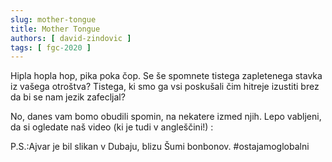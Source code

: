 ```yaml
---
slug: mother-tongue
title: Mother Tongue
authors: [ david-zindovic ]
tags: [ fgc-2020 ]
---
```


Hipla hopla hop, pika poka čop. Se še spomnete tistega zapletenega stavka iz vašega otroštva?
Tistega, ki smo ga vsi poskušali čim hitreje izustiti brez da bi se nam jezik zafecljal?
<!-- truncate -->
No, danes vam bomo obudili spomin, na nekatere izmed njih. Lepo vabljeni, da si ogledate
naš video (ki je tudi v angleščini!) :

P.S.:Ajvar je bil slikan v Dubaju, blizu Šumi bonbonov. #ostajamoglobalni
